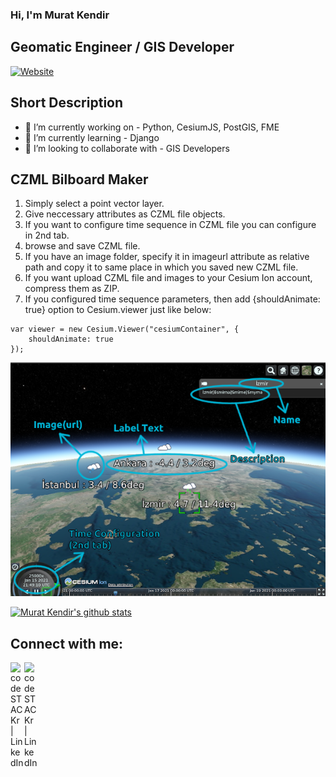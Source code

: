 ### Hi, I'm Murat Kendir
## Geomatic Engineer / GIS Developer
[![Website](https://img.shields.io/youtube/comments/-OQNriGf0PE?style=social)](https://www.youtube.com/watch?v=-OQNriGf0PE)
## Short Description
- 🔭 I’m currently working on - Python, CesiumJS, PostGIS, FME
- 🌱 I’m currently learning - Django
- 👯 I’m looking to collaborate with - GIS Developers

## CZML Bilboard Maker
1) Simply select a point vector layer.
2) Give neccessary attributes as CZML file objects.
3) If you want to configure time sequence in CZML file you can configure in 2nd tab.
4) browse and save CZML file.
5) If you have an image folder, specify it in imageurl attribute as relative path and copy it to same place in which you saved new CZML file.
6) If you want upload CZML file and images to your Cesium Ion account, compress them as ZIP.
7) If you configured time sequence parameters, then add {shouldAnimate: true} option to Cesium.viewer just like below:
```
var viewer = new Cesium.Viewer("cesiumContainer", {
    shouldAnimate: true
});
```
![Explanation of Attributes](/attributes_info.png)

<!-- Also feel free to update second URL to any URL -->
[![Murat Kendir's github stats](https://github-readme-stats.vercel.app/api?username=muratkendir&count_private=true&include_all_commits=true&theme=radical)](https://github.com/muratkendir)
## Connect with me:
<!--[<img align="left" alt="codeSTACKr.com" width="22px" src="https://raw.githubusercontent.com/iconic/open-iconic/master/svg/globe.svg" />][website]-->
<!--[<img align="left" alt="codeSTACKr | Twitter" width="22px" src="https://cdn.jsdelivr.net/npm/simple-icons@v3/icons/twitter.svg" />][twitter]-->
[<img align="left" alt="codeSTACKr | LinkedIn" width="22px" src="https://cdn.jsdelivr.net/npm/simple-icons@v3/icons/linkedin.svg" />][linkedin]
[<img align="left" alt="codeSTACKr | LinkedIn" width="22px" src="https://cdn.jsdelivr.net/npm/simple-icons@v3/icons/youtube.svg" />][youtube]
<br />
<!-- Optional if you have blogs -->
<!--## Latest blog posts:-->
<!-- BLOG-POST-LIST:START -->
<!-- BLOG-POST-LIST:END -->
<!-- This section you create this variables that are used above -->
<!--[website]: https://google.com-->
<!--[twitter]: https://twitter.com/indrajeet_nikam-->
[linkedin]: https://www.linkedin.com/in/murat-kendir-66a39731/
[youtube]: https://www.youtube.com/c/MURATKENDIR/videos